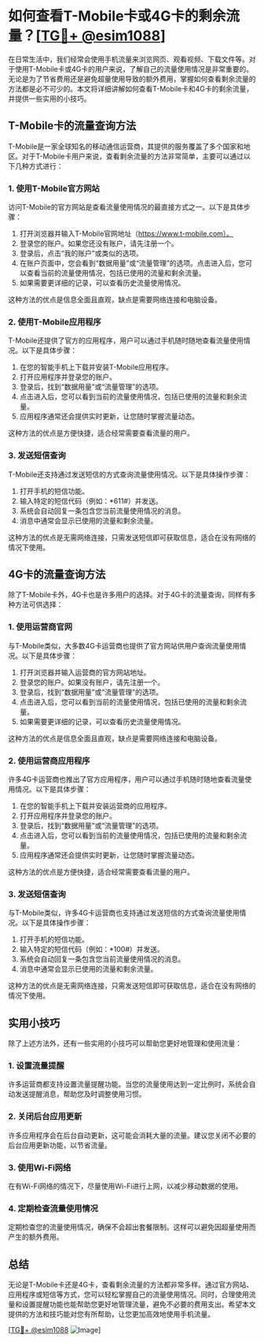# 如何查看T-Mobile卡或4G卡的剩余流量？[[TG💪+ @esim1088](https://t.me/s/esim1088)]

在日常生活中，我们经常会使用手机流量来浏览网页、观看视频、下载文件等。对于使用T-Mobile卡或4G卡的用户来说，了解自己的流量使用情况是非常重要的。无论是为了节省费用还是避免超量使用导致的额外费用，掌握如何查看剩余流量的方法都是必不可少的。本文将详细讲解如何查看T-Mobile卡和4G卡的剩余流量，并提供一些实用的小技巧。

## T-Mobile卡的流量查询方法

T-Mobile是一家全球知名的移动通信运营商，其提供的服务覆盖了多个国家和地区。对于T-Mobile卡用户来说，查看剩余流量的方法非常简单，主要可以通过以下几种方式进行：

### 1. 使用T-Mobile官方网站

访问T-Mobile的官方网站是查看流量使用情况的最直接方式之一。以下是具体步骤：

1. 打开浏览器并输入T-Mobile官网地址（https://www.t-mobile.com）。
2. 登录您的账户。如果您还没有账户，请先注册一个。
3. 登录后，点击“我的账户”或类似的选项。
4. 在账户页面中，您会看到“数据用量”或“流量管理”的选项。点击进入后，您可以查看当前的流量使用情况，包括已使用的流量和剩余流量。
5. 如果需要更详细的记录，可以查看历史流量使用情况。

这种方法的优点是信息全面且直观，缺点是需要网络连接和电脑设备。

### 2. 使用T-Mobile应用程序

T-Mobile还提供了官方的应用程序，用户可以通过手机随时随地查看流量使用情况。以下是具体步骤：

1. 在您的智能手机上下载并安装T-Mobile应用程序。
2. 打开应用程序并登录您的账户。
3. 登录后，找到“数据用量”或“流量管理”的选项。
4. 点击进入后，您可以看到当前的流量使用情况，包括已使用的流量和剩余流量。
5. 应用程序通常还会提供实时更新，让您随时掌握流量动态。

这种方法的优点是方便快捷，适合经常需要查看流量的用户。

### 3. 发送短信查询

T-Mobile还支持通过发送短信的方式查询流量使用情况。以下是具体操作步骤：

1. 打开手机的短信功能。
2. 输入特定的短信代码（例如：*611#）并发送。
3. 系统会自动回复一条包含您当前流量使用情况的消息。
4. 消息中通常会显示已使用的流量和剩余流量。

这种方法的优点是无需网络连接，只需发送短信即可获取信息，适合在没有网络的情况下使用。

## 4G卡的流量查询方法

除了T-Mobile卡外，4G卡也是许多用户的选择。对于4G卡的流量查询，同样有多种方法可供选择：

### 1. 使用运营商官网

与T-Mobile类似，大多数4G卡运营商也提供了官方网站供用户查询流量使用情况。以下是具体步骤：

1. 打开浏览器并输入运营商的官方网站地址。
2. 登录您的账户。如果没有账户，请先注册一个。
3. 登录后，找到“数据用量”或“流量管理”的选项。
4. 点击进入后，您可以看到当前的流量使用情况，包括已使用的流量和剩余流量。
5. 如果需要更详细的记录，可以查看历史流量使用情况。

这种方法的优点是信息全面且直观，缺点是需要网络连接和电脑设备。

### 2. 使用运营商应用程序

许多4G卡运营商也推出了官方应用程序，用户可以通过手机随时随地查看流量使用情况。以下是具体步骤：

1. 在您的智能手机上下载并安装运营商的应用程序。
2. 打开应用程序并登录您的账户。
3. 登录后，找到“数据用量”或“流量管理”的选项。
4. 点击进入后，您可以看到当前的流量使用情况，包括已使用的流量和剩余流量。
5. 应用程序通常还会提供实时更新，让您随时掌握流量动态。

这种方法的优点是方便快捷，适合经常需要查看流量的用户。

### 3. 发送短信查询

与T-Mobile类似，许多4G卡运营商也支持通过发送短信的方式查询流量使用情况。以下是具体操作步骤：

1. 打开手机的短信功能。
2. 输入特定的短信代码（例如：*100#）并发送。
3. 系统会自动回复一条包含您当前流量使用情况的消息。
4. 消息中通常会显示已使用的流量和剩余流量。

这种方法的优点是无需网络连接，只需发送短信即可获取信息，适合在没有网络的情况下使用。

## 实用小技巧

除了上述方法外，还有一些实用的小技巧可以帮助您更好地管理和使用流量：

### 1. 设置流量提醒

许多运营商都支持设置流量提醒功能。当您的流量使用达到一定比例时，系统会自动发送提醒消息，帮助您及时调整使用习惯。

### 2. 关闭后台应用更新

许多应用程序会在后台自动更新，这可能会消耗大量的流量。建议您关闭不必要的后台应用更新功能，以节省流量。

### 3. 使用Wi-Fi网络

在有Wi-Fi网络的情况下，尽量使用Wi-Fi进行上网，以减少移动数据的使用。

### 4. 定期检查流量使用情况

定期检查您的流量使用情况，确保不会超出套餐限制。这样可以避免因超量使用而产生的额外费用。

## 总结

无论是T-Mobile卡还是4G卡，查看剩余流量的方法都非常多样。通过官方网站、应用程序或短信等方式，您可以轻松掌握自己的流量使用情况。同时，合理使用流量和设置提醒功能也能帮助您更好地管理流量，避免不必要的费用支出。希望本文提供的方法和技巧能对您有所帮助，让您更加高效地使用手机流量。

[[TG💪+ @esim1088](https://t.me/s/esim1088) ![Image](https://i.postimg.cc/4NQfJmqS/Snipaste-2025-05-13-00-14-12.png)]
